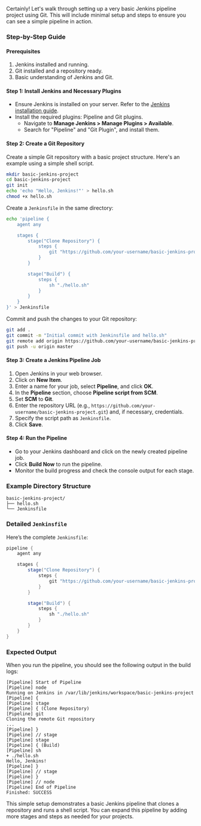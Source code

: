 Certainly! Let's walk through setting up a very basic Jenkins pipeline project using Git. This will include minimal setup and steps to ensure you can see a simple pipeline in action.

### Step-by-Step Guide

#### Prerequisites
1. Jenkins installed and running.
2. Git installed and a repository ready.
3. Basic understanding of Jenkins and Git.

#### Step 1: Install Jenkins and Necessary Plugins
- Ensure Jenkins is installed on your server. Refer to the [Jenkins installation guide](https://www.jenkins.io/doc/book/installing/).
- Install the required plugins: Pipeline and Git plugins.
  - Navigate to **Manage Jenkins > Manage Plugins > Available**.
  - Search for "Pipeline" and "Git Plugin", and install them.

#### Step 2: Create a Git Repository
Create a simple Git repository with a basic project structure. Here's an example using a simple shell script.

```sh
mkdir basic-jenkins-project
cd basic-jenkins-project
git init
echo 'echo "Hello, Jenkins!"' > hello.sh
chmod +x hello.sh
```

Create a `Jenkinsfile` in the same directory:

```sh
echo 'pipeline {
    agent any

    stages {
        stage("Clone Repository") {
            steps {
                git "https://github.com/your-username/basic-jenkins-project.git"
            }
        }

        stage("Build") {
            steps {
                sh "./hello.sh"
            }
        }
    }
}' > Jenkinsfile
```

Commit and push the changes to your Git repository:

```sh
git add .
git commit -m "Initial commit with Jenkinsfile and hello.sh"
git remote add origin https://github.com/your-username/basic-jenkins-project.git
git push -u origin master
```

#### Step 3: Create a Jenkins Pipeline Job
1. Open Jenkins in your web browser.
2. Click on **New Item**.
3. Enter a name for your job, select **Pipeline**, and click **OK**.
4. In the **Pipeline** section, choose **Pipeline script from SCM**.
5. Set **SCM** to **Git**.
6. Enter the repository URL (e.g., `https://github.com/your-username/basic-jenkins-project.git`) and, if necessary, credentials.
7. Specify the script path as `Jenkinsfile`.
8. Click **Save**.

#### Step 4: Run the Pipeline
- Go to your Jenkins dashboard and click on the newly created pipeline job.
- Click **Build Now** to run the pipeline.
- Monitor the build progress and check the console output for each stage.

### Example Directory Structure

```plaintext
basic-jenkins-project/
├── hello.sh
└── Jenkinsfile
```

### Detailed `Jenkinsfile`

Here’s the complete `Jenkinsfile`:

```groovy
pipeline {
    agent any

    stages {
        stage("Clone Repository") {
            steps {
                git "https://github.com/your-username/basic-jenkins-project.git"
            }
        }

        stage("Build") {
            steps {
                sh "./hello.sh"
            }
        }
    }
}
```

### Expected Output
When you run the pipeline, you should see the following output in the build logs:

```plaintext
[Pipeline] Start of Pipeline
[Pipeline] node
Running on Jenkins in /var/lib/jenkins/workspace/basic-jenkins-project
[Pipeline] {
[Pipeline] stage
[Pipeline] { (Clone Repository)
[Pipeline] git
Cloning the remote Git repository
...
[Pipeline] }
[Pipeline] // stage
[Pipeline] stage
[Pipeline] { (Build)
[Pipeline] sh
+ ./hello.sh
Hello, Jenkins!
[Pipeline] }
[Pipeline] // stage
[Pipeline] }
[Pipeline] // node
[Pipeline] End of Pipeline
Finished: SUCCESS
```

This simple setup demonstrates a basic Jenkins pipeline that clones a repository and runs a shell script. You can expand this pipeline by adding more stages and steps as needed for your projects.
